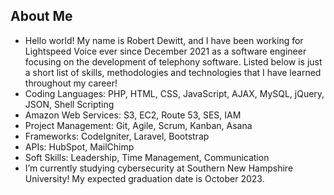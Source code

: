 ## About Me
- Hello world! My name is Robert Dewitt, and I have been working for Lightspeed Voice ever since December 2021 as a software engineer focusing on the development of telephony software. Listed below is just a short list of skills, methodologies and technologies that I have learned throughout my career!
- Coding Languages: PHP, HTML, CSS, JavaScript, AJAX, MySQL, jQuery, JSON, Shell Scripting
- Amazon Web Services: S3, EC2, Route 53, SES, IAM
- Project Management: Git, Agile, Scrum, Kanban, Asana
- Frameworks: CodeIgniter, Laravel, Bootstrap
- APIs: HubSpot, MailChimp
- Soft Skills: Leadership, Time Management, Communication
- I’m currently studying cybersecurity at Southern New Hampshire University! My expected graduation date is October 2023.
